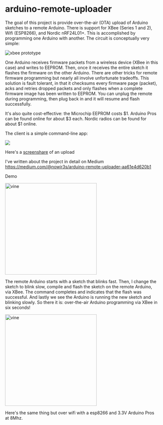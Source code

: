 # arduino-remote-uploader

The goal of this project is provide over-the-air (OTA) upload of Arduino sketches to a remote Arduino. There is support for XBee (Series 1 and 2), Wifi (ESP8266), and Nordic nRF24L01+. This is accomplished by programming one Arduino with another. The circuit is conceptually very simple:

<img src="https://raw.githubusercontent.com/andrewrapp/arduino-remote-uploader/master/resources/prototype-wiring-xbee_bb.png" alt="xbee prototype" border="0" />

One Arduino receives firmware packets from a wireless device (XBee in this case) and writes to EEPROM. Then, once it receives the entire sketch it flashes the firmware on the other Arduino. There are other tricks for remote firmware programming but nearly all involve unfortunate tradeoffs. This solution is fault tolerant, in that it checksums every firmware page (packet), acks and retries dropped packets and only flashes when a complete firmware image has been written to EEPROM. You can unplug the remote during programming, then plug back in and it will resume and flash successfully.

It's also quite cost-effective: the Microchip EEPROM costs $1. Arduino Pros can be found online for about $3 each. Nordic radios can be found for about $1 online.

The client is a simple command-line app:

<img src="https://github.com/andrewrapp/arduino-remote-uploader/blob/master/resources/remote-upload-client.png?raw=true"/>

Here's a <a href="https://youtu.be/Vqg-zZniQU0" target="_new">screenshare</a> of an upload

<!--<video src="https://github.com/andrewrapp/arduino-remote-uploader/blob/master/resources/remote-flash-screen-recording.mov?raw=true" controls autoplay></video>-->

I've written about the project in detail on Medium https://medium.com/@nowir3s/arduino-remote-uploader-aa61e4d620b1

Demo

<a href="https://vine.co/v/O0jLBw7aO1m" target="_blank"><img src="https://raw.githubusercontent.com/andrewrapp/arduino-remote-uploader/master/resources/vine-xbee.png" alt="vine" width="300" height="299" border="0" /></a>

The remote Arduino starts with a sketch that blinks fast. Then, I change the sketch to blink slow, compile and flash the sketch on the remote Arduino, via XBee. The command completes and indicates that the flash was successful. And lastly we see the Arduino is running the new sketch and blinking slowly. So there it is: over-the-air Arduino programming via XBee in six seconds!

<a href="https://vine.co/v/empxvZgpuqV" target="_blank"><img src="https://raw.githubusercontent.com/andrewrapp/arduino-remote-uploader/master/resources/vine-wifi.png" alt="vine" width="300" height="299" border="0" /></a>

Here's the same thing but over wifi with a esp8266 and 3.3V Arduino Pros at 8Mhz.
